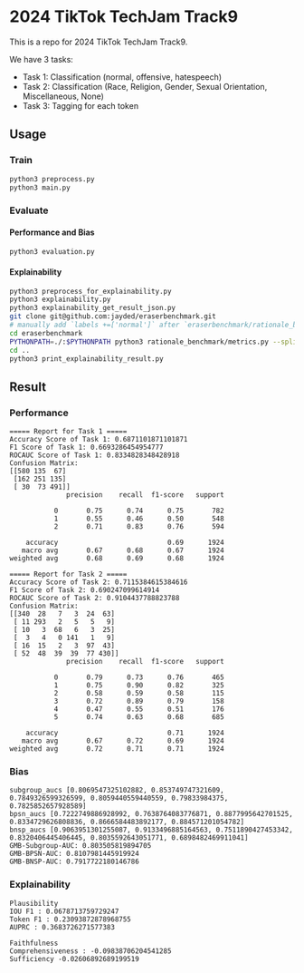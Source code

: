 # 2024 TikTok TechJam Track9

This is a repo for 2024 TikTok TechJam Track9.

We have 3 tasks:
- Task 1: Classification (normal, offensive, hatespeech)
- Task 2: Classification (Race, Religion, Gender, Sexual Orientation, Miscellaneous, None)
- Task 3: Tagging for each token

## Usage

### Train

```bash
python3 preprocess.py
python3 main.py
```

### Evaluate

#### Performance and Bias

```bash
python3 evaluation.py
```

#### Explainability

```bash
python3 preprocess_for_explainability.py
python3 explainability.py
python3 explainability_get_result_json.py
git clone git@github.com:jayded/eraserbenchmark.git
# manually add `labels +=['normal']` after `eraserbenchmark/rationale_benchmark/metrics.py` line 285    
cd eraserbenchmark
PYTHONPATH=./:$PYTHONPATH python3 rationale_benchmark/metrics.py --split test --strict --data_dir ../explainability_data --results ../explainability_data/results.json --score_file ../explainability_data/score.json
cd ..
python3 print_explainability_result.py
```

## Result

### Performance

```text
===== Report for Task 1 =====
Accuracy Score of Task 1: 0.6871101871101871
F1 Score of Task 1: 0.6693286454954777
ROCAUC Score of Task 1: 0.8334828348428918
Confusion Matrix:
[[580 135  67]
 [162 251 135]
 [ 30  73 491]]
              precision    recall  f1-score   support

           0       0.75      0.74      0.75       782
           1       0.55      0.46      0.50       548
           2       0.71      0.83      0.76       594

    accuracy                           0.69      1924
   macro avg       0.67      0.68      0.67      1924
weighted avg       0.68      0.69      0.68      1924

===== Report for Task 2 =====
Accuracy Score of Task 2: 0.7115384615384616
F1 Score of Task 2: 0.690247099614914
ROCAUC Score of Task 2: 0.9104437788823788
Confusion Matrix:
[[340  28   7   3  24  63]
 [ 11 293   2   5   5   9]
 [ 10   3  68   6   3  25]
 [  3   4   0 141   1   9]
 [ 16  15   2   3  97  43]
 [ 52  48  39  39  77 430]]
              precision    recall  f1-score   support

           0       0.79      0.73      0.76       465
           1       0.75      0.90      0.82       325
           2       0.58      0.59      0.58       115
           3       0.72      0.89      0.79       158
           4       0.47      0.55      0.51       176
           5       0.74      0.63      0.68       685

    accuracy                           0.71      1924
   macro avg       0.67      0.72      0.69      1924
weighted avg       0.72      0.71      0.71      1924
```

### Bias

```text
subgroup_aucs [0.8069547325102882, 0.853749747321609, 0.7849326599326599, 0.8059440559440559, 0.79833984375, 0.7825852657928589]
bpsn_aucs [0.7222749886928992, 0.7638764083776871, 0.8877995642701525, 0.8334729626808836, 0.8666584483892177, 0.884571201054782]
bnsp_aucs [0.9063951301255087, 0.9133496885164563, 0.7511890427453342, 0.8320406445406445, 0.8035592643051771, 0.6898482469911041]
GMB-Subgroup-AUC: 0.803505819894705
GMB-BPSN-AUC: 0.8107981445919924
GMB-BNSP-AUC: 0.7917722180146786
```

### Explainability

```text
Plausibility
IOU F1 : 0.0678713759729247
Token F1 : 0.23093872878968755
AUPRC : 0.3683726271577383

Faithfulness
Comprehensiveness : -0.09838706204541285
Sufficiency -0.02606892689199519
```

